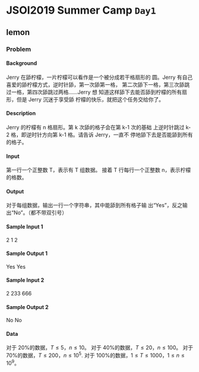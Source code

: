 # JSOI2019 Summer Camp `Day1`

## lemon

### Problem

#### Background

Jerry 在舔柠檬，一片柠檬可以看作是一个被分成若干格扇形的 圆。Jerry 有自己喜爱的舔柠檬方式，逆时针舔，第一次舔第一格， 第二次舔下一格，第三次舔跳过一格，第四次舔跳过两格……Jerry 想 知道这样舔下去能否舔到柠檬的所有扇形，但是 Jerry 沉迷于享受舔 柠檬的快乐，就把这个任务交给你了。

#### Description

Jerry 的柠檬有 n 格扇形。第 k 次舔的格子会在第 k-1 次的基础 上逆时针跳过 k-2 格，即逆时针方向第 k-1 格。请告诉 Jerry，一直不 停地舔下去是否能舔到所有的格子。

#### Input

第一行一个正整数 T，表示有 T 组数据。
接着 T 行每行一个正整数 n，表示柠檬的格数。

#### Output

对于每组数据，输出一行一个字符串，其中能舔到所有格子输 出“Yes”，反之输出“No”。（都不带双引号）

#### Sample Input 1

2
1
2

#### Sample Output 1

Yes
Yes

#### Sample Input 2

2
233
666

#### Sample Output 2

No
No

#### Data

对于 20%的数据，$T≤5，n≤10$。
对于 40%的数据，$T≤20，n≤100$。
对于 70%的数据，$T≤200，n≤{10^5}$.
对于 100%的数据，$1≤T≤1000，1≤n≤{10^9}$。
